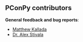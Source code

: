 ## PConPy contributors

**General feedback and bug reports**:
- [Matthew Kallada](https://github.com/kallada)
- [Dr. Alex Stivala](https://github.com/stivalaa)
